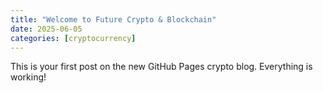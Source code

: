 ```yaml
---
title: "Welcome to Future Crypto & Blockchain"
date: 2025-06-05
categories: [cryptocurrency]
---
```


This is your first post on the new GitHub Pages crypto blog. Everything is working!
